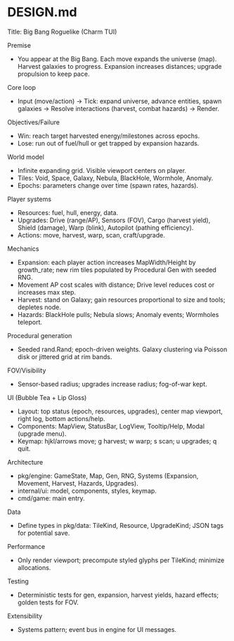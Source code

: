 # DESIGN.md

Title: Big Bang Roguelike (Charm TUI)

Premise
- You appear at the Big Bang. Each move expands the universe (map). Harvest galaxies to progress. Expansion increases distances; upgrade propulsion to keep pace.

Core loop
- Input (move/action) -> Tick: expand universe, advance entities, spawn galaxies -> Resolve interactions (harvest, combat hazards) -> Render.

Objectives/Failure
- Win: reach target harvested energy/milestones across epochs.
- Lose: run out of fuel/hull or get trapped by expansion hazards.

World model
- Infinite expanding grid. Visible viewport centers on player.
- Tiles: Void, Space, Galaxy, Nebula, BlackHole, Wormhole, Anomaly.
- Epochs: parameters change over time (spawn rates, hazards).

Player systems
- Resources: fuel, hull, energy, data.
- Upgrades: Drive (range/AP), Sensors (FOV), Cargo (harvest yield), Shield (damage), Warp (blink), Autopilot (pathing efficiency).
- Actions: move, harvest, warp, scan, craft/upgrade.

Mechanics
- Expansion: each player action increases MapWidth/Height by growth_rate; new rim tiles populated by Procedural Gen with seeded RNG.
- Movement AP cost scales with distance; Drive level reduces cost or increases max step.
- Harvest: stand on Galaxy; gain resources proportional to size and tools; depletes node.
- Hazards: BlackHole pulls; Nebula slows; Anomaly events; Wormholes teleport.

Procedural generation
- Seeded rand.Rand; epoch-driven weights. Galaxy clustering via Poisson disk or jittered grid at rim bands.

FOV/Visibility
- Sensor-based radius; upgrades increase radius; fog-of-war kept.

UI (Bubble Tea + Lip Gloss)
- Layout: top status (epoch, resources, upgrades), center map viewport, right log, bottom actions/help.
- Components: MapView, StatusBar, LogView, Tooltip/Help, Modal (upgrade menu).
- Keymap: hjkl/arrows move; g harvest; w warp; s scan; u upgrades; q quit.

Architecture
- pkg/engine: GameState, Map, Gen, RNG, Systems (Expansion, Movement, Harvest, Hazards, Upgrades).
- internal/ui: model, components, styles, keymap.
- cmd/game: main entry.

Data
- Define types in pkg/data: TileKind, Resource, UpgradeKind; JSON tags for potential save.

Performance
- Only render viewport; precompute styled glyphs per TileKind; minimize allocations.

Testing
- Deterministic tests for gen, expansion, harvest yields, hazard effects; golden tests for FOV.

Extensibility
- Systems pattern; event bus in engine for UI messages.

